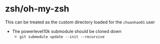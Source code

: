 # zsh/oh-my-zsh

This can be treated as the custom directory loaded for the `chuanhao01` user

- The powerlevel10k submodule should be cloned down
  - `git submodule update --init --recursive`

